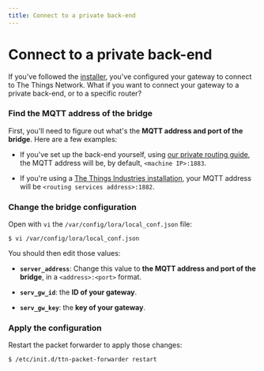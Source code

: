 ```yaml
---
title: Connect to a private back-end
---
```


# Connect to a private back-end

If you've followed the [installer](https://github.com/kersing/multitech-installer), you've configured your gateway to connect to The Things Network. What if you want to connect your gateway to a private back-end, or to a specific router?

### Find the MQTT address of the bridge

First, you'll need to figure out what's the **MQTT address and port of the bridge**. Here are a few examples:

+ If you've set up the back-end yourself, using [our private routing guide](https://www.thethingsnetwork.org/article/setting-up-a-private-routing-environment), the MQTT address will be, by default, `<machine IP>:1883`.

+ If you're using a [The Things Industries installation](https://www.thethingsindustries.com/), your MQTT address will be `<routing services address>:1882`.

### Change the bridge configuration

Open with `vi` the `/var/config/lora/local_conf.json` file:

```
$ vi /var/config/lora/local_conf.json
```

You should then edit those values:

+ **`server_address`**: Change this value to **the MQTT address and port of the bridge**, in a `<address>:<port>` format.

+ **`serv_gw_id`**: the **ID of your gateway**.

+ **`serv_gw_key`**: the **key of your gateway**.

### Apply the configuration

Restart the packet forwarder to apply those changes:

```
$ /etc/init.d/ttn-packet-forwarder restart
```

